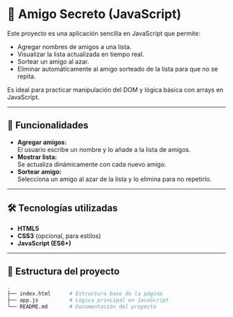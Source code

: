# 🎁 Amigo Secreto (JavaScript)

Este proyecto es una aplicación sencilla en JavaScript que permite:
- Agregar nombres de amigos a una lista.
- Visualizar la lista actualizada en tiempo real.
- Sortear un amigo al azar.
- Eliminar automáticamente al amigo sorteado de la lista para que no se repita.

Es ideal para practicar manipulación del DOM y lógica básica con arrays en JavaScript.

---

## 🚀 Funcionalidades

- **Agregar amigos:**  
  El usuario escribe un nombre y lo añade a la lista de amigos.
- **Mostrar lista:**  
  Se actualiza dinámicamente con cada nuevo amigo.
- **Sortear amigo:**  
  Selecciona un amigo al azar de la lista y lo elimina para no repetirlo.

---

## 🛠️ Tecnologías utilizadas

- **HTML5**  
- **CSS3** (opcional, para estilos)  
- **JavaScript (ES6+)**

---

## 📂 Estructura del proyecto

```bash
.
├── index.html      # Estructura base de la página
├── app.js          # Lógica principal en JavaScript
└── README.md       # Documentación del proyecto
